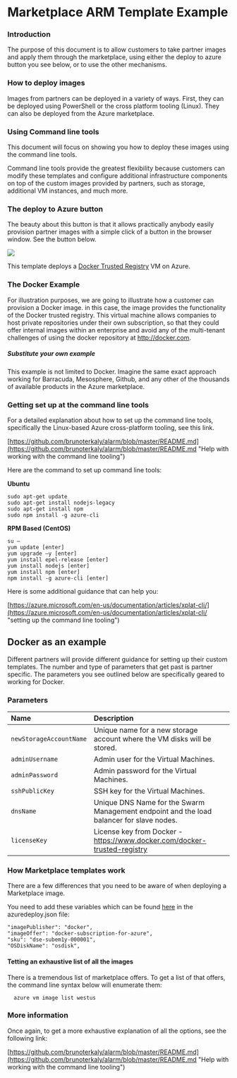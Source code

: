 # Marketplace ARM Template Example

### Introduction
The purpose of this document is to allow customers to take partner images and apply them through the marketplace, using either the deploy to azure button you see below, or to use the other mechanisms.

### How to deploy images
Images from partners can be deployed in a variety of ways. First, they can be deployed using PowerShell or the cross platform tooling (Linux). They can also be deployed from the Azure marketplace.

### Using Command line tools

This document will focus on showing you how to deploy these images using the command line tools.

Command line tools provide the greatest flexibility because customers can modify these templates and configure additional infrastructure components on top of the custom images provided by partners, such as storage, additional VM instances, and much more.

### The deploy to Azure button

The beauty about this button is that it allows practically anybody easily provision partner images with a simple click of a button in the browser window. See the button below.

<a href="https://portal.azure.com/#create/Microsoft.Template/uri/https%3A%2F%2Fraw.githubusercontent.com%2Fbrunoterkaly%2Falarm%2Fmaster%2Fmarketplace-example-byol%2Fazuredeploy.json" target="_blank">
    <img src="http://azuredeploy.net/deploybutton.png"/>
</a>

This template deploys a [Docker Trusted Registry](https://www.docker.com/docker-trusted-registry) VM
on Azure.


### The Docker Example

For illustration purposes, we are going to illustrate how a customer can provision a Docker image. in this case, the image provides the functionality of the Docker trusted registry. This virtual machine allows companies to host private repositories under their own subscription, so that they could offer internal images within an enterprise and avoid any of the multi-tenant challenges of using the docker repository at http://docker.com.

##### Substitute your own example

This example is not limited to Docker. Imagine the same exact approach working for Barracuda, Mesosphere, Github, and any other of the thousands of available products in the Azure marketplace.

### Getting set up at the command line tools

For a detailed explanation about how to set up the command line tools, specifically the Linux-based Azure cross-platform tooling, see this link.

[https://github.com/brunoterkaly/alarm/blob/master/README.md](https://github.com/brunoterkaly/alarm/blob/master/README.md "Help with working with the command line tooling")

Here are the command to set up command line tools:


**Ubuntu**
```
sudo apt-get update
sudo apt-get install nodejs-legacy
sudo apt-get install npm
sudo npm install -g azure-cli
```
**RPM Based (CentOS)**
```
su –
yum update [enter]
yum upgrade –y [enter]
yum install epel-release [enter]
yum install nodejs [enter]
yum install npm [enter]
npm install -g azure-cli [enter]
```

Here is some additional guidance that can help you:

[https://azure.microsoft.com/en-us/documentation/articles/xplat-cli/](https://azure.microsoft.com/en-us/documentation/articles/xplat-cli/ "setting up the command line tooling")

## Docker as an example

Different partners will provide different guidance for setting up their custom templates. The number and type of parameters that get past is partner specific. The parameters you see outlined below are specifically geared to working for Docker.


### Parameters

| Name   | Description |
|:--- |:---|
| `newStorageAccountName`  | Unique name for a new storage account where the VM disks will be stored. |
| `adminUsername` | Admin user for the Virtual Machines.  |
| `adminPassword` | Admin password for the Virtual Machines.  |
| `sshPublicKey` | SSH key for the Virtual Machines.  |
| `dnsName` | Unique DNS Name for the Swarm Management endpoint and the load balancer for slave nodes. |
| `licenseKey`  | License key from Docker - https://www.docker.com/docker-trusted-registry |

### How Marketplace templates work

There are a few differences that you need to be aware of when deploying a Marketplace image.

You need to add these variables which can be found [here](https://github.com/brunoterkaly/alarm/blob/master/marketplace-example-byol/azuredeploy.json#L38) in the azuredeploy.json file:

```
"imagePublisher": "docker",
"imageOffer": "docker-subscription-for-azure",
"sku": "dse-subem1y-000001",
"OSDiskName": "osdisk",
```

#### Tetting an exhaustive list of all the images

There is a tremendous list of marketplace offers. To get a list of that offers, the command line syntax below will enumerate them:

```
  azure vm image list westus 
```

###  More information

Once again, to get a more exhaustive explanation of all the options, see the following link:

[https://github.com/brunoterkaly/alarm/blob/master/README.md](https://github.com/brunoterkaly/alarm/blob/master/README.md "Help with working with the command line tooling")
